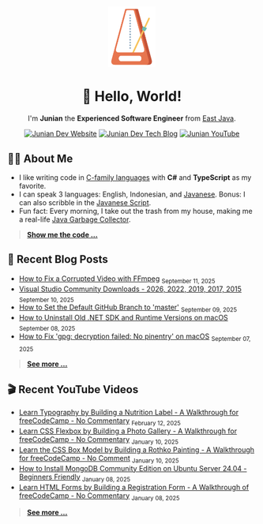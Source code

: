 <div align="center">

<img src="./img/animated_metronome_cropped_transparent.svg" width="96" />

# 👋 Hello, World!

I'm **Junian** the **Experienced Software Engineer** from [East Java](https://en.wikipedia.org/wiki/East_Java).

[![Junian Dev Website](https://img.shields.io/badge/Website-1a73e8?style=for-the-badge&logo=googlechrome&logoColor=white "Junian Dev Website")](https://www.junian.dev/)
[![Junian Dev Tech Blog](https://img.shields.io/badge/Tech_Blog-1a73e8?style=for-the-badge&logo=hugo&logoColor=white "Junian Dev Tech Blog")](https://www.junian.dev/blog/)
[![Junian YouTube](https://img.shields.io/youtube/channel/views/UCepvZYlW1tWJ8bu3dWLQh2w?style=for-the-badge&logo=youtube&label=YouTube&labelColor=ff0000&color=555555
 "Junian YouTube Channel")](https://www.youtube.com/@JunianDev)

</div>

## 🧑‍💻 About Me

- I like writing code in [C-family languages](https://en.wikipedia.org/wiki/List_of_C-family_programming_languages) with **C#** and **TypeScript** as my favorite.
- I can speak 3 languages: English, Indonesian, and [Javanese](https://en.wikipedia.org/wiki/Javanese_language). Bonus: I can also scribble in the [Javanese Script](https://en.wikipedia.org/wiki/Javanese_script).
- Fun fact: Every morning, I take out the trash from my house, making me a real-life [Java Garbage Collector](https://en.wikipedia.org/wiki/Garbage_collection_(computer_science)#Java).

> [**Show me the code ...**](https://github.com/junian?tab=repositories&q=&type=&language=&sort=stargazers)

## 📝 Recent Blog Posts

<!-- blog feed start -->
- [How to Fix a Corrupted Video with FFmpeg](https://www.junian.net/tech/ffmpeg-fix-corrupted-video/) <sub>September 11, 2025</sub>
- [Visual Studio Community Downloads - 2026, 2022, 2019, 2017, 2015](https://www.junian.net/dev/visual-studio-community-download-links/) <sub>September 10, 2025</sub>
- [How to Set the Default GitHub Branch to 'master'](https://www.junian.net/dev/github-master-branch/) <sub>September 09, 2025</sub>
- [How to Uninstall Old .NET SDK and Runtime Versions on macOS](https://www.junian.net/dev/dotnet-sdk-runtime-macos-removal/) <sub>September 08, 2025</sub>
- [How to Fix 'gpg: decryption failed: No pinentry' on macOS](https://www.junian.net/tech/macos-gpg-decryption-failed-no-pinentry/) <sub>September 07, 2025</sub>
<!-- blog feed end -->

> [**See more ...**](https://www.junian.net/)

## 🎬 Recent YouTube Videos

<!-- youtube feed start -->
- [Learn Typography by Building a Nutrition Label - A Walkthrough for freeCodeCamp - No Commentary](https://www.youtube.com/watch?v=emt78pRLr3Y) <sub>February 12, 2025</sub>
- [Learn CSS Flexbox by Building a Photo Gallery - A Walkthrough for freeCodeCamp - No Commentary](https://www.youtube.com/watch?v=XRZfAuPShX0) <sub>January 10, 2025</sub>
- [Learn the CSS Box Model by Building a Rothko Painting - A Walkthrough for freeCodeCamp - No Comment](https://www.youtube.com/watch?v=KoAPQniuKP0) <sub>January 10, 2025</sub>
- [How to Install MongoDB Community Edition on Ubuntu Server 24.04 - Beginners Friendly](https://www.youtube.com/watch?v=WUUZcoyBnI0) <sub>January 08, 2025</sub>
- [Learn HTML Forms by Building a Registration Form - A Walkthrough of freeCodeCamp - No Commentary](https://www.youtube.com/watch?v=hAsFqy1dRJM) <sub>January 08, 2025</sub>
<!-- youtube feed end -->

> [**See more ...**](https://www.junian.net/yt/)
